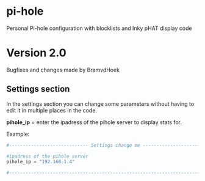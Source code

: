 # pi-hole
Personal Pi-hole configuration with blocklists and Inky pHAT display code

# Version 2.0
Bugfixes and changes made by BramvdHoek

## Settings section
In the settings section you can change some parameters without having to edit
it in multiple places in the code.

**pihole_ip** = enter the ipadress of the pihole server to display stats for.


Example:
```python
#----------------------------- Settings change me -----------------------------#

#ipadress of the pihole server
pihole_ip = "192.168.1.4"

#------------------------------------------------------------------------------#
```
